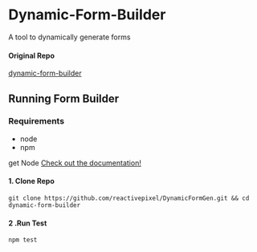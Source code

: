 # Dynamic-Form-Builder

A tool to dynamically generate forms

#### Original Repo
[dynamic-form-builder](https://github.com/drubiodev/dynamic-form-builder)

## Running Form Builder 

### Requirements
* node
* npm

get Node [Check out the documentation!](https://www.npmjs.com/get-npm)

#### 1. Clone Repo

`git clone https://github.com/reactivepixel/DynamicFormGen.git && cd dynamic-form-builder`

#### 2 .Run Test

`npm test` 
